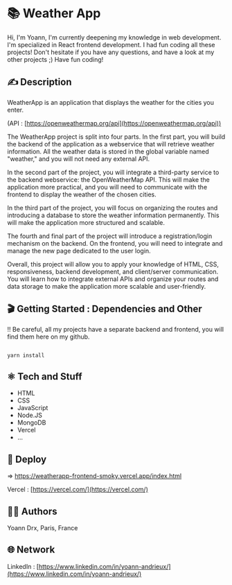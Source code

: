 #  📚 Weather App

Hi,
I'm Yoann, I'm currently deepening my knowledge in web development. I'm specialized in React frontend development.
I had fun coding all these projects!
Don't hesitate if you have any questions, and have a look at my other projects ;)
Have fun coding!

## ✍️ Description 

WeatherApp is an application that displays the weather for the cities you enter.

(API : [https://openweathermap.org/api](https://openweathermap.org/api))

The WeatherApp project is split into four parts. In the first part, you will build the backend of the application as a webservice that will retrieve weather information. All the weather data is stored in the global variable named "weather," and you will not need any external API.

In the second part of the project, you will integrate a third-party service to the backend webservice: the OpenWeatherMap API. This will make the application more practical, and you will need to communicate with the frontend to display the weather of the chosen cities.

In the third part of the project, you will focus on organizing the routes and introducing a database to store the weather information permanently. This will make the application more structured and scalable.

The fourth and final part of the project will introduce a registration/login mechanism on the backend. On the frontend, you will need to integrate and manage the new page dedicated to the user login.

Overall, this project will allow you to apply your knowledge of HTML, CSS, responsiveness, backend development, and client/server communication. You will learn how to integrate external APIs and organize your routes and data storage to make the application more scalable and user-friendly.

## 🎬 Getting Started : Dependencies and Other

!! Be careful, all my projects have a separate backend and frontend, you will find them here on my github.

```

yarn install

```

## ⚛️ Tech and Stuff

- HTML
- CSS
- JavaScript
- Node.JS
- MongoDB
- Vercel
- …

## 🚀 Deploy 

⇒ https://weatherapp-frontend-smoky.vercel.app/index.html

Vercel : [https://vercel.com/](https://vercel.com/)

## 🧑‍💻 Authors

Yoann Drx, Paris, France 

## 🌐 Network

LinkedIn : [https://www.linkedin.com/in/yoann-andrieux/](https://www.linkedin.com/in/yoann-andrieux/)